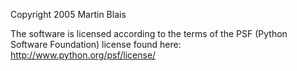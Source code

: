 Copyright 2005 Martin Blais

The software is licensed according to the terms of the PSF (Python Software Foundation) license found here: http://www.python.org/psf/license/